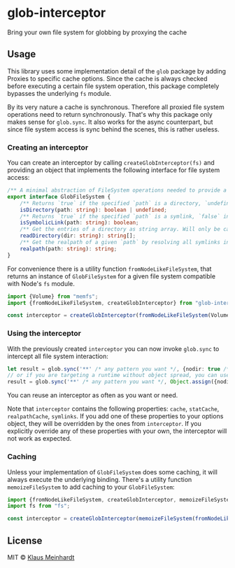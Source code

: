 # glob-interceptor
Bring your own file system for globbing by proxying the cache

## Usage

This library uses some implementation detail of the `glob` package by adding Proxies to specific cache options.
Since the cache is always checked before executing a certain file system operation, this package completely bypasses the underlying `fs` module.

By its very nature a cache is synchronous. Therefore all proxied file system operations need to return synchronously.
That's why this package only makes sense for `glob.sync`. It also works for the async counterpart, but since file system access is sync behind the scenes, this is rather useless.

### Creating an interceptor

You can create an interceptor by calling `createGlobInterceptor(fs)` and providing an object that implements the following interface for file system access:

```ts
/** A minimal abstraction of FileSystem operations needed to provide a cache proxy for 'glob'. None of the methods are expected to throw. */
export interface GlobFileSystem {
    /** Returns `true` if the specified `path` is a directory, `undefined` if it doesn't exist and `false` otherwise. */
    isDirectory(path: string): boolean | undefined;
    /** Returns `true` if the specified `path` is a symlink, `false` in all other cases. */
    isSymbolicLink(path: string): boolean;
    /** Get the entries of a directory as string array. Will only be called on paths where `isDirectory` returns `true`*/
    readDirectory(dir: string): string[];
    /** Get the realpath of a given `path` by resolving all symlinks in the path. */
    realpath(path: string): string;
}
```

For convenience there is a utility function `fromNodeLikeFileSystem`, that returns an instance of `GlobFileSystem` for a given file system compatible with Node's `fs` module.

```ts
import {Volume} from "memfs";
import {fromNodeLikeFileSystem, createGlobInterceptor} from "glob-interceptor";

const interceptor = createGlobInterceptor(fromNodeLikeFileSystem(Volume.fromJSON({/* your in-memory files go here*/})));
```

### Using the interceptor

With the previously created `interceptor` you can now invoke `glob.sync` to intercept all file system interaction:

```ts
let result = glob.sync('**' /* any pattern you want */, {nodir: true /* any options you like */, ...interceptor});
// or if you are targeting a runtime without object spread, you can use `Object.assign` instead
result = glob.sync('**' /* any pattern you want */, Object.assign({nodir: true /* any options you like */}, interceptor));
```

You can reuse an interceptor as often as you want or need.

Note that `interceptor` contains the following properties: `cache`, `statCache`, `realpathCache`, `symlinks`.
If you add one of these properties to your options object, they will be overridden by the ones from `interceptor`.
If you explicitly override any of these properties with your own, the interceptor will not work as expected.

### Caching

Unless your implementation of `GlobFileSystem` does some caching, it will always
execute the underlying binding. There's a utility function `memoizeFileSystem` to add caching to your `GlobFileSystem`:

```ts
import {fromNodeLikeFileSystem, createGlobInterceptor, memoizeFileSystem} from "glob-interceptor";
import fs from "fs";

const interceptor = createGlobInterceptor(memoizeFileSystem(fromNodeLikeFileSystem(fs)));
```

## License

MIT © [Klaus Meinhardt](https://github.com/ajafff)